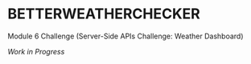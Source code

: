 # BETTERWEATHERCHECKER
Module 6 Challenge (Server-Side APIs Challenge: Weather Dashboard)


*Work in Progress*
